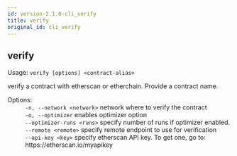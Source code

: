 ```yaml
---
id: version-2.1.0-cli_verify
title: verify
original_id: cli_verify
---
```


<div class="cli-command"><h2 class="cli-title">verify</h2><p class="cli-usage">Usage: <code>verify [options] &lt;contract-alias&gt;</code></p><p>verify a contract with etherscan or etherchain. Provide a contract name.<br/></p><dl><dt><span>Options:</span></dt><dd><div><code>-n, --network &lt;network&gt;</code> network where to verify the contract</div><div><code>-o, --optimizer</code> enables optimizer option</div><div><code>--optimizer-runs &lt;runs&gt;</code> specify number of runs if optimizer enabled.</div><div><code>--remote &lt;remote&gt;</code> specify remote endpoint to use for verification</div><div><code>--api-key &lt;key&gt;</code> specify etherscan API key. To get one, go to: https://etherscan.io/myapikey</div></dd></dl></div>
